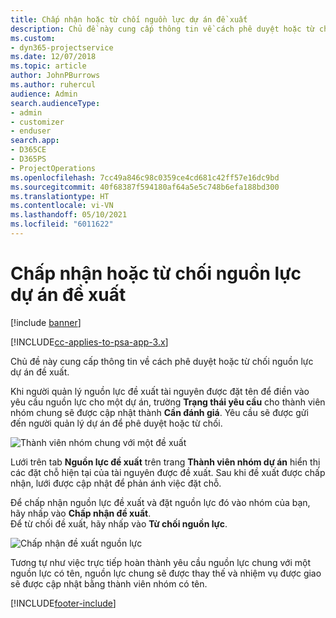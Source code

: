 ```yaml
---
title: Chấp nhận hoặc từ chối nguồn lực dự án đề xuất
description: Chủ đề này cung cấp thông tin về cách phê duyệt hoặc từ chối nguồn lực dự án đề xuất.
ms.custom:
- dyn365-projectservice
ms.date: 12/07/2018
ms.topic: article
author: JohnPBurrows
ms.author: ruhercul
audience: Admin
search.audienceType:
- admin
- customizer
- enduser
search.app:
- D365CE
- D365PS
- ProjectOperations
ms.openlocfilehash: 7cc49a846c98c0359ce4cd681c42ff57e16dc9bd
ms.sourcegitcommit: 40f68387f594180af64a5e5c748b6efa188bd300
ms.translationtype: HT
ms.contentlocale: vi-VN
ms.lasthandoff: 05/10/2021
ms.locfileid: "6011622"
---
```

# <a name="accept-or-reject-a-proposed-project-resource"></a>Chấp nhận hoặc từ chối nguồn lực dự án đề xuất

[!include [banner](../includes/psa-now-project-operations.md)]

[!INCLUDE[cc-applies-to-psa-app-3.x](../includes/cc-applies-to-psa-app-3x.md)]

Chủ đề này cung cấp thông tin về cách phê duyệt hoặc từ chối nguồn lực dự án đề xuất.

Khi người quản lý nguồn lực đề xuất tài nguyên được đặt tên để điền vào yêu cầu nguồn lực cho một dự án, trường **Trạng thái yêu cầu** cho thành viên nhóm chung sẽ được cập nhật thành **Cần đánh giá**. Yêu cầu sẽ được gửi đến người quản lý dự án để phê duyệt hoặc từ chối.

![Thành viên nhóm chung với một đề xuất](media/RM-how-to-19.png)

Lưới trên tab **Nguồn lực đề xuất** trên trang **Thành viên nhóm dự án** hiển thị các đặt chỗ hiện tại của tài nguyên được đề xuất. Sau khi đề xuất được chấp nhận, lưới được cập nhật để phản ánh việc đặt chỗ. 

Để chấp nhận nguồn lực đề xuất và đặt nguồn lực đó vào nhóm của bạn, hãy nhấp vào **Chấp nhận đề xuất**.  
Để từ chối đề xuất, hãy nhấp vào **Từ chối nguồn lực**.

![Chấp nhận đề xuất nguồn lực](media/RM-how-to-20.png) 

Tương tự như việc trực tiếp hoàn thành yêu cầu nguồn lực chung với một nguồn lực có tên, nguồn lực chung sẽ được thay thế và nhiệm vụ được giao sẽ được cập nhật bằng thành viên nhóm có tên.


[!INCLUDE[footer-include](../includes/footer-banner.md)]